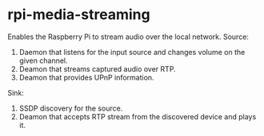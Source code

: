 # rpi-media-streaming
Enables the Raspberry Pi to stream audio over the local network.
Source:
1. Daemon that listens for the input source and changes volume on the given channel.
2. Deamon that streams captured audio over RTP.
3. Deamon that provides UPnP information.

Sink:
1. SSDP discovery for the source.
2. Deamon that accepts RTP stream from the discovered device and plays it.


